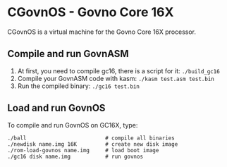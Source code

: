 # CGovnOS - Govno Core 16X

CGovnOS is a virtual machine for the Govno Core 16X processor.

## Compile and run GovnASM
1. At first, you need to compile gc16, there is a script for it: `./build_gc16`
2. Compile your GovnASM code with kasm: `./kasm test.asm test.bin`
3. Run the compiled binary: `./gc16 test.bin`

## Load and run GovnOS
To compile and run GovnOS on GC16X, type:
```
./ball                         # compile all binaries
./newdisk name.img 16K         # create new disk image
./rom-load-govnos name.img     # load boot image
./gc16 disk name.img           # run govnos
```

